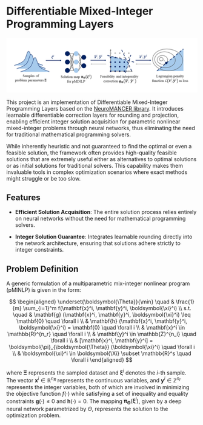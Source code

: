 # Differentiable Mixed-Integer Programming Layers

![Framework](img/pipeline.png)

This project is an implementation of Differentiable Mixed-Integer Programming Layers based on the [NeuroMANCER library](https://github.com/pnnl/neuromancer). It introduces learnable differentiable correction layers for rounding and projection, enabling efficient integer solution acquisition for parametric nonlinear mixed-integer problems through neural networks, thus eliminating the need for traditional mathematical programming solvers.

While inherently heuristic and not guaranteed to find the optimal or even a feasible solution, the framework often provides high-quality feasible solutions that are extremely useful either as alternatives to optimal solutions or as initial solutions for traditional solvers. This capability makes them invaluable tools in complex optimization scenarios where exact methods might struggle or be too slow.

## Features

- **Efficient Solution Acquisition**: The entire solution process relies entirely on neural networks without the need for mathematical programming solvers.

- **Integer Solution Guarantee**: Integrates learnable rounding directly into the network architecture, ensuring that solutions adhere strictly to integer constraints.

## Problem Definition

A generic formulation of a multiparametric mix-integer nonlinear program (pMINLP) is given in the form:

$$
\begin{aligned}
  \underset{\boldsymbol{\Theta}}{\min} \quad & \frac{1}{m} \sum_{i=1}^m f(\mathbf{x}^i, \mathbf{y}^i, \boldsymbol{\xi}^i) \\ 
  s.t. \quad & \mathbf{g} (\mathbf{x}^i, \mathbf{y}^i, \boldsymbol{\xi}^i) \leq \mathbf{0} \quad \forall i \\ 
  & \mathbf{h} (\mathbf{x}^i, \mathbf{y}^i, \boldsymbol{\xi}^i) = \mathbf{0} \quad \forall i \\ 
  & \mathbf{x}^i \in \mathbb{R}^{n_r} \quad \forall i \\ 
  & \mathbf{y}^i \in \mathbb{Z}^{n_i} \quad \forall i \\ 
  & [\mathbf{x}^i, \mathbf{y}^i] = \boldsymbol{\pi}_{\boldsymbol{\Theta}} (\boldsymbol{\xi}^i) \quad \forall i \\ 
  & \boldsymbol{\xi}^i \in \boldsymbol{\Xi} \subset \mathbb{R}^s \quad \forall i \end{aligned}
$$

where $\boldsymbol{\Xi}$ represents the sampled dataset and $\boldsymbol{\xi}^i$ denotes the $i$-th sample. The vector $\mathbf{x}^i \in \mathbb{R}^{n_R}$ represents the continuous variables, and $\mathbf{y}^i \in \mathbb{Z}^{n_I}$ represents the integer variables, both of which are involved in minimizing the objective function $f(\cdot)$ while satisfying a set of inequality and equality constraints $\mathbf{g}(\cdot) \leq 0$ and $\mathbf{h}(\cdot) = 0$. The mapping $\boldsymbol{\pi}_{\boldsymbol{\Theta}}(\boldsymbol{\xi}^i)$, given by a deep neural network parametrized by $\Theta$, represents the solution to the optimization problem.


